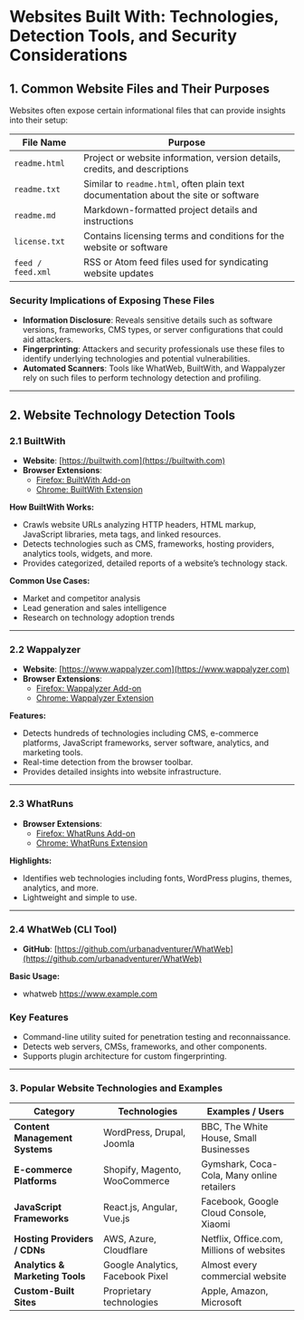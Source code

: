 # Websites Built With: Technologies, Detection Tools, and Security Considerations

## 1. Common Website Files and Their Purposes

Websites often expose certain informational files that can provide insights into their setup:

| File Name          | Purpose                                                                 |
|--------------------|-------------------------------------------------------------------------|
| `readme.html`      | Project or website information, version details, credits, and descriptions |
| `readme.txt`       | Similar to `readme.html`, often plain text documentation about the site or software |
| `readme.md`        | Markdown-formatted project details and instructions                     |
| `license.txt`      | Contains licensing terms and conditions for the website or software      |
| `feed / feed.xml`  | RSS or Atom feed files used for syndicating website updates              |

### Security Implications of Exposing These Files

- **Information Disclosure**: Reveals sensitive details such as software versions, frameworks, CMS types, or server configurations that could aid attackers.
- **Fingerprinting**: Attackers and security professionals use these files to identify underlying technologies and potential vulnerabilities.
- **Automated Scanners**: Tools like WhatWeb, BuiltWith, and Wappalyzer rely on such files to perform technology detection and profiling.

---

## 2. Website Technology Detection Tools

### 2.1 BuiltWith

- **Website**: [https://builtwith.com](https://builtwith.com)
- **Browser Extensions**:  
  - [Firefox: BuiltWith Add-on](https://addons.mozilla.org/en-US/firefox/addon/builtwith/)
  - [Chrome: BuiltWith Extension](https://chrome.google.com/webstore/detail/builtwith-technology-prof/dapjbgnjinbpoindlpdmhochffioedbn)

**How BuiltWith Works:**
- Crawls website URLs analyzing HTTP headers, HTML markup, JavaScript libraries, meta tags, and linked resources.
- Detects technologies such as CMS, frameworks, hosting providers, analytics tools, widgets, and more.
- Provides categorized, detailed reports of a website’s technology stack.

**Common Use Cases:**
- Market and competitor analysis
- Lead generation and sales intelligence
- Research on technology adoption trends

---

### 2.2 Wappalyzer

- **Website**: [https://www.wappalyzer.com](https://www.wappalyzer.com)
- **Browser Extensions**:  
  - [Firefox: Wappalyzer Add-on](https://addons.mozilla.org/en-US/firefox/addon/wappalyzer/)
  - [Chrome: Wappalyzer Extension](https://chrome.google.com/webstore/detail/wappalyzer-technology-pro/gppongmhjkpfnbhagpmjfkannfbllamg)

**Features:**
- Detects hundreds of technologies including CMS, e-commerce platforms, JavaScript frameworks, server software, analytics, and marketing tools.
- Real-time detection from the browser toolbar.
- Provides detailed insights into website infrastructure.

---

### 2.3 WhatRuns

- **Browser Extensions**:  
  - [Firefox: WhatRuns Add-on](https://addons.mozilla.org/en-US/firefox/addon/whatruns/)
  - [Chrome: WhatRuns Extension](https://chrome.google.com/webstore/detail/whatruns/cmkdbmfndkfgebldhnkbfhlneefdaaip)

**Highlights:**
- Identifies web technologies including fonts, WordPress plugins, themes, analytics, and more.
- Lightweight and simple to use.

---

### 2.4 WhatWeb (CLI Tool)

- **GitHub**: [https://github.com/urbanadventurer/WhatWeb](https://github.com/urbanadventurer/WhatWeb)

**Basic Usage:**

- whatweb https://www.example.com

### Key Features

- Command-line utility suited for penetration testing and reconnaissance.
- Detects web servers, CMSs, frameworks, and other components.
- Supports plugin architecture for custom fingerprinting.

---

### 3. Popular Website Technologies and Examples

| Category                      | Technologies                               | Examples / Users                                 |
|------------------------------|--------------------------------------------|--------------------------------------------------|
| **Content Management Systems** | WordPress, Drupal, Joomla                 | BBC, The White House, Small Businesses           |
| **E-commerce Platforms**      | Shopify, Magento, WooCommerce              | Gymshark, Coca-Cola, Many online retailers       |
| **JavaScript Frameworks**     | React.js, Angular, Vue.js                  | Facebook, Google Cloud Console, Xiaomi           |
| **Hosting Providers / CDNs**  | AWS, Azure, Cloudflare                     | Netflix, Office.com, Millions of websites        |
| **Analytics & Marketing Tools** | Google Analytics, Facebook Pixel         | Almost every commercial website                  |
| **Custom-Built Sites**        | Proprietary technologies                   | Apple, Amazon, Microsoft                         |
